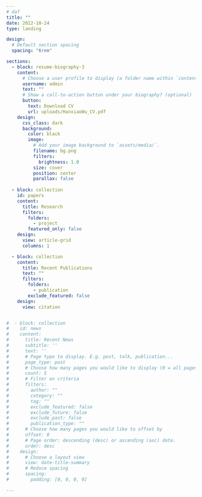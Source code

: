 ```yaml
---
# daf
title: ""
date: 2022-10-24
type: landing

design:
  # Default section spacing
  spacing: "6rem"

sections:
  - block: resume-biography-3
    content:
      # Choose a user profile to display (a folder name within `content/authors/`)
      username: admin
      text: ""
      # Show a call-to-action button under your biography? (optional)
      button:
        text: Download CV
        url: uploads/HanxiaoWu_CV.pdf
    design:
      css_class: dark
      background:
        color: black
        image:
          # Add your image background to `assets/media/`.
          filename: bg.png
          filters:
            brightness: 1.0
          size: cover
          position: center
          parallax: false
  
  - block: collection
    id: papers
    content:
      title: Research
      filters:
        folders:
          - project
        featured_only: false
    design:
      view: article-grid
      columns: 1

  - block: collection
    content:
      title: Recent Publications
      text: ""
      filters:
        folders:
          - publication
        exclude_featured: false
    design:
      view: citation


#  - block: collection
#    id: news
#    content:
#      title: Recent News
#      subtitle: ''
#      text: ''
#      # Page type to display. E.g. post, talk, publication...
#      page_type: post
#      # Choose how many pages you would like to display (0 = all pages)
#      count: 5
#      # Filter on criteria
#      filters:
#        author: ""
#        category: ""
#        tag: ""
#        exclude_featured: false
#        exclude_future: false
#        exclude_past: false
#        publication_type: ""
#      # Choose how many pages you would like to offset by
#      offset: 0
#      # Page order: descending (desc) or ascending (asc) date.
#      order: desc
#    design:
#      # Choose a layout view
#      view: date-title-summary
#      # Reduce spacing
#      spacing:
#        padding: [0, 0, 0, 0]

---
```

